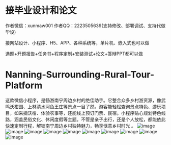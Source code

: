 # 接毕业设计和论文
作者微信：xunmaw001  作者QQ：2223505639(支持修改、部署调试、支持代做毕设)

接网站设计、小程序、H5、APP、各种系统等，单片机、嵌入式也可以做

选题+开题报告+任务书+程序定制+安装测试+论文+答辩PPT都可以做
# Nanning-Surrounding-Rural-Tour-Platform
这款微信小程序，是畅游南宁周边乡村的绝佳助手。它整合众多乡村游资源，像武鸣沃柑园、上林清水河鱼王庄等景点一目了然。游客能轻松查询景点特色、游玩项目，如采摘沃柑、体验农事等，还能线上预订门票、民宿。小程序贴心规划特色线路，涵盖民俗文化、休闲度假等主题。不管是亲子出行，还是个人放松，都能依此快速定制行程，解锁南宁周边乡村独特魅力，畅享惬意乡村时光 。 
![image](https://github.com/user-attachments/assets/b134c1ce-eaaa-4a86-81ff-4f7a5589d4e1)
![image](https://github.com/user-attachments/assets/de548875-cbd6-491a-8c7f-23539f2fedd8)
![image](https://github.com/user-attachments/assets/74a706ec-2699-4f4e-bd51-45c4d8ff34d6)
![image](https://github.com/user-attachments/assets/9d51c4dd-de3e-4672-a759-03cd39953e0d)
![image](https://github.com/user-attachments/assets/a1793ada-780a-4785-a351-cdd300fef6c7)
![image](https://github.com/user-attachments/assets/62bfc458-8001-4edf-9863-9d44443e5679)
![image](https://github.com/user-attachments/assets/113c7f6b-9e3a-48bf-99e2-6d74e019aa63)
![image](https://github.com/user-attachments/assets/37fef96c-3b39-4205-b676-ab2facb05b1d)
![image](https://github.com/user-attachments/assets/26c9d29a-4571-46c4-8aad-e1f2e5ee494a)
![image](https://github.com/user-attachments/assets/47f4512c-781c-43ec-8d15-bbdf6634c33b)
